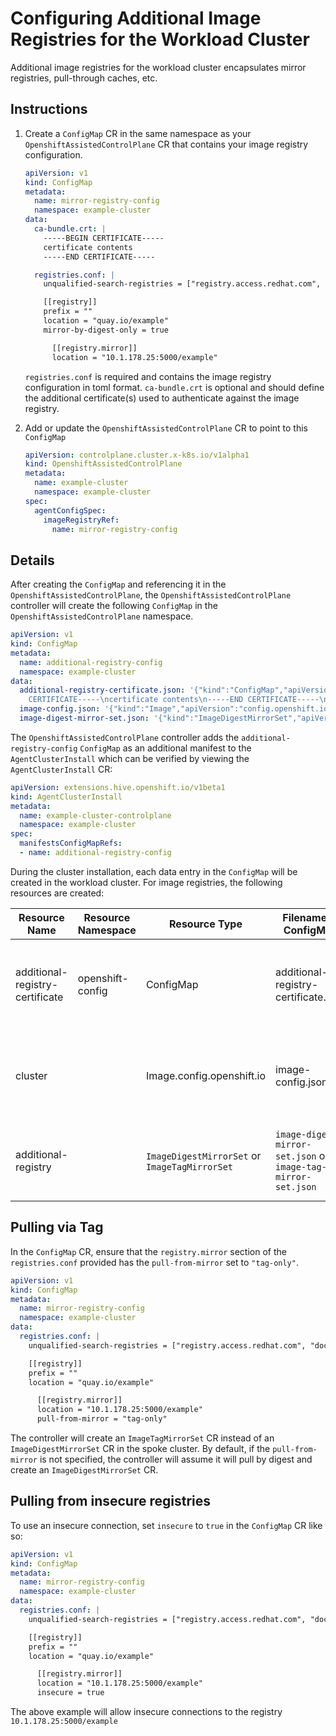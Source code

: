 # Configuring Additional Image Registries for the Workload Cluster

Additional image registries for the workload cluster encapsulates mirror registries, pull-through caches, etc.

## Instructions

1. Create a `ConfigMap` CR in the same namespace as your `OpenshiftAssistedControlPlane` CR that contains your image registry configuration.
    ```yaml
    apiVersion: v1
    kind: ConfigMap
    metadata:
      name: mirror-registry-config
      namespace: example-cluster
    data:
      ca-bundle.crt: |
        -----BEGIN CERTIFICATE-----
        certificate contents
        -----END CERTIFICATE-----

      registries.conf: |
        unqualified-search-registries = ["registry.access.redhat.com", "docker.io"]

        [[registry]]
        prefix = ""
        location = "quay.io/example"
        mirror-by-digest-only = true

          [[registry.mirror]]
          location = "10.1.178.25:5000/example"
    ```

    `registries.conf` is required and contains the image registry configuration in toml format.
    `ca-bundle.crt` is optional and should define the additional certificate(s) used to authenticate against the image registry.

2. Add or update the `OpenshiftAssistedControlPlane` CR to point to this `ConfigMap`
    ```yaml
    apiVersion: controlplane.cluster.x-k8s.io/v1alpha1
    kind: OpenshiftAssistedControlPlane
    metadata:
      name: example-cluster
      namespace: example-cluster
    spec:
      agentConfigSpec:
        imageRegistryRef:
          name: mirror-registry-config
    ```

## Details

After creating the `ConfigMap` and referencing it in the `OpenshiftAssistedControlPlane`, the `OpenshiftAssistedControlPlane` controller will create the following `ConfigMap`  in the `OpenshiftAssistedControlPlane` namespace.

```yaml
apiVersion: v1
kind: ConfigMap
metadata:
  name: additional-registry-config
  namespace: example-cluster
data:
  additional-registry-certificate.json: '{"kind":"ConfigMap","apiVersion":"v1","metadata":{"name":"additional-registry-certificate","namespace":"openshift-config","creationTimestamp":null},"data":{"ca-bundle.crt":"-----BEGIN
    CERTIFICATE-----\ncertificate contents\n-----END CERTIFICATE-----\n"}}'
  image-config.json: '{"kind":"Image","apiVersion":"config.openshift.io/v1","metadata":{"name":"cluster","creationTimestamp":null},"spec":{"additionalTrustedCA":{"name":"additional-registry-certificate"},"registrySources":{}},"status":{}}'
  image-digest-mirror-set.json: '{"kind":"ImageDigestMirrorSet","apiVersion":"config.openshift.io/v1","metadata":{"name":"additional-registry","creationTimestamp":null},"spec":{"imageDigestMirrors":[{"source":"quay.io/example","mirrors":["10.1.178.25:5000/example"]}]},"status":{}}'
```

The `OpenshiftAssistedControlPlane` controller adds the `additional-registry-config` `ConfigMap` as an additional manifest to the `AgentClusterInstall` which can be verified by viewing the `AgentClusterInstall` CR:

```yaml
apiVersion: extensions.hive.openshift.io/v1beta1
kind: AgentClusterInstall
metadata:
  name: example-cluster-controlplane
  namespace: example-cluster
spec:
  manifestsConfigMapRefs:
  - name: additional-registry-config
```

During the cluster installation, each data entry in the `ConfigMap` will be created in the workload cluster. For image registries, the following resources are created:

| Resource Name | Resource Namespace | Resource Type | Filename in ConfigMap | Description |
|---------------|----------|---------------|-----------------------|-------------|
| additional-registry-certificate | openshift-config | ConfigMap | additional-registry-certificate.json | Provides the additional certificates for the image registry |
| cluster | | Image.config.openshift.io | image-config.json | References the additional certificate for the image registry |
| additional-registry | | `ImageDigestMirrorSet` or `ImageTagMirrorSet` | `image-digest-mirror-set.json` or `image-tag-mirror-set.json` | Provides the alternative registry to pull images from |

## Pulling via Tag

In the `ConfigMap` CR, ensure that the `registry.mirror` section of the `registries.conf` provided has the `pull-from-mirror` set to `"tag-only"`.

```yaml
apiVersion: v1
kind: ConfigMap
metadata:
  name: mirror-registry-config
  namespace: example-cluster
data:
  registries.conf: |
    unqualified-search-registries = ["registry.access.redhat.com", "docker.io"]

    [[registry]]
    prefix = ""
    location = "quay.io/example"

      [[registry.mirror]]
      location = "10.1.178.25:5000/example"
      pull-from-mirror = "tag-only"
```

The controller will create an `ImageTagMirrorSet` CR instead of an `ImageDigestMirrorSet` CR in the spoke cluster. 
By default, if the `pull-from-mirror` is not specified, the controller will assume it will pull by digest and create an `ImageDigestMirrorSet` CR.

## Pulling from insecure registries

To use an insecure connection, set `insecure` to `true` in the `ConfigMap` CR like so:

```yaml
apiVersion: v1
kind: ConfigMap
metadata:
  name: mirror-registry-config
  namespace: example-cluster
data:
  registries.conf: |
    unqualified-search-registries = ["registry.access.redhat.com", "docker.io"]

    [[registry]]
    prefix = ""
    location = "quay.io/example"

      [[registry.mirror]]
      location = "10.1.178.25:5000/example"
      insecure = true
```

The above example will allow insecure connections to the registry `10.1.178.25:5000/example`
